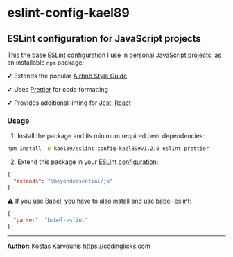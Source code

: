 # eslint-config-kael89

## ESLint configuration for JavaScript projects

This the base [ESLint](https://eslint.org/) configuration I use in personal JavaScript projects, as an installable `npm` package:

✔ Extends the popular [Airbnb Style Guide](https://github.com/airbnb/javascript)

✔ Uses [Prettier](https://prettier.io/) for code formatting

✔ Provides additional linting for [Jest](https://jestjs.io/), [React](https://reactjs.org/)

### Usage

1. Install the package and its minimum required peer dependencies:

```bash
npm install -D kael89/eslint-config-kael89#v1.2.0 eslint prettier
```

2. Extend this package in your [ESLint configuration](https://eslint.org/docs/user-guide/configuring):

```json
{
  "extends": "@beyondessential/js"
}
```

⚠️ If you use [Babel](https://babeljs.io/), you have to also install and use [babel-eslint](https://www.npmjs.com/package/babel-eslint):

```json
{
  "parser": "babel-eslint"
}
```

---

**Author:** Kostas Karvounis https://codinglicks.com
